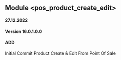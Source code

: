 ## Module <pos_product_create_edit>

#### 27.12.2022
#### Version 16.0.1.0.0
#### ADD
Initial Commit Product Create & Edit From Point Of Sale





